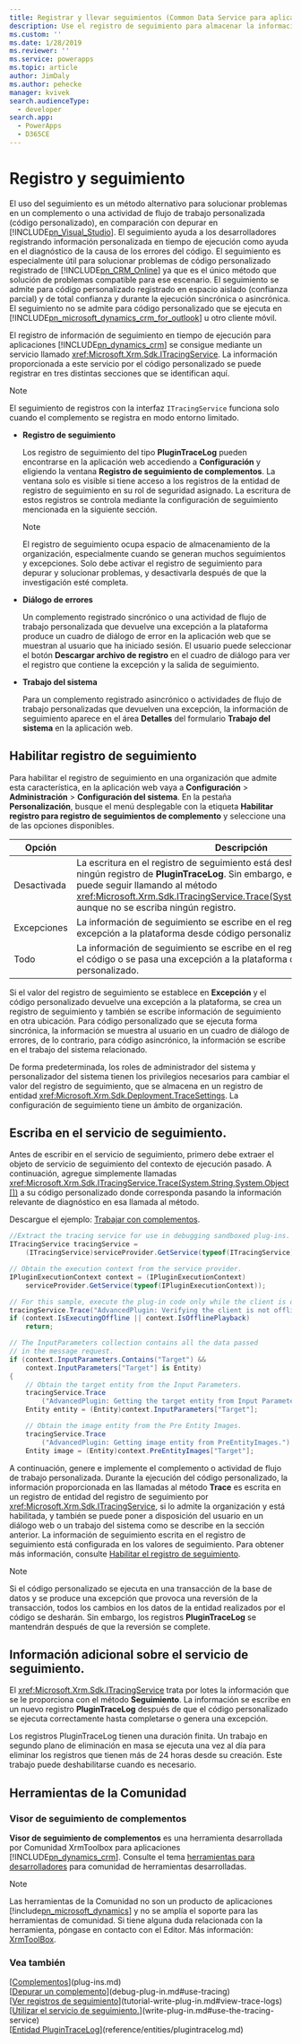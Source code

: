 ```yaml
---
title: Registrar y llevar seguimientos (Common Data Service para aplicaciones) | Microsoft Docs
description: Use el registro de seguimiento para almacenar la información de ejecución de los complementos para ayudar en la depuración de los complementos.
ms.custom: ''
ms.date: 1/28/2019
ms.reviewer: ''
ms.service: powerapps
ms.topic: article
author: JimDaly
ms.author: pehecke
manager: kvivek
search.audienceType:
  - developer
search.app:
  - PowerApps
  - D365CE
---
```

# Registro y seguimiento

 El uso del seguimiento es un método alternativo para solucionar problemas en un complemento o una actividad de flujo de trabajo personalizada (código personalizado), en comparación con depurar en [!INCLUDE[pn_Visual_Studio](../../includes/pn-visual-studio.md)]. El seguimiento ayuda a los desarrolladores registrando información personalizada en tiempo de ejecución como ayuda en el diagnóstico de la causa de los errores del código. El seguimiento es especialmente útil para solucionar problemas de código personalizado registrado de [!INCLUDE[pn_CRM_Online](../../includes/pn-crm-online.md)] ya que es el único método que solución de problemas compatible para ese escenario. El seguimiento se admite para código personalizado registrado en espacio aislado (confianza parcial) y de total confianza y durante la ejecución sincrónica o asincrónica. El seguimiento no se admite para código personalizado que se ejecuta en [!INCLUDE[pn_microsoft_dynamics_crm_for_outlook](../../includes/pn-microsoft-dynamics-crm-for-outlook.md)] u otro cliente móvil.  
  
 El registro de información de seguimiento en tiempo de ejecución para aplicaciones [!INCLUDE[pn_dynamics_crm](../../includes/pn-dynamics-crm.md)] se consigue mediante un servicio llamado <xref:Microsoft.Xrm.Sdk.ITracingService>. La información proporcionada a este servicio por el código personalizado se puede registrar en tres distintas secciones que se identifican aquí.  

> [!NOTE]
> El seguimiento de registros con la interfaz `ITracingService` funciona solo cuando el complemento se registra en modo entorno limitado.

- ****Registro de seguimiento****  
  
     Los registro de seguimiento del tipo **PluginTraceLog** pueden encontrarse en la aplicación web accediendo a **Configuración** y eligiendo la ventana **Registro de seguimiento de complementos**. La ventana solo es visible si tiene acceso a los registros de la entidad de registro de seguimiento en su rol de seguridad asignado. La escritura de estos registros se controla mediante la configuración de seguimiento mencionada en la siguiente sección.
  
    > [!NOTE]
    > El registro de seguimiento ocupa espacio de almacenamiento de la organización, especialmente cuando se generan muchos seguimientos y excepciones. Solo debe activar el registro de seguimiento para depurar y solucionar problemas, y desactivarla después de que la investigación esté completa.  
  
- ****Diálogo de errores****  
  
     Un complemento registrado sincrónico o una actividad de flujo de trabajo personalizada que devuelve una excepción a la plataforma produce un cuadro de diálogo de error en la aplicación web que se muestran al usuario que ha iniciado sesión. El usuario puede seleccionar el botón **Descargar archivo de registro** en el cuadro de diálogo para ver el registro que contiene la excepción y la salida de seguimiento.  
  
- ****Trabajo del sistema****  
  
     Para un complemento registrado asincrónico o actividades de flujo de trabajo personalizadas que devuelven una excepción, la información de seguimiento aparece en el área **Detalles** del formulario **Trabajo del sistema** en la aplicación web.  
  
<a name="bkmk_trace-settings"></a>   
## Habilitar registro de seguimiento  
 Para habilitar el registro de seguimiento en una organización que admite esta característica, en la aplicación web vaya a **Configuración** > **Administración** > **Configuración del sistema**. En la pestaña **Personalización**, busque el menú desplegable con la etiqueta **Habilitar registro para registro de seguimientos de complemento** y seleccione una de las opciones disponibles.  
  
|Opción|Descripción|  
|------------|-----------------|  
|Desactivada|La escritura en el registro de seguimiento está deshabilitada. No se creará ningún registro de **PluginTraceLog**. Sin embargo, el código personalizado puede seguir llamando al método <xref:Microsoft.Xrm.Sdk.ITracingService.Trace(System.String,System.Object[])> aunque no se escriba ningún registro.|  
|Excepciones|La información de seguimiento se escribe en el registro si se pasa una excepción a la plataforma desde código personalizado.|  
|Todo|La información de seguimiento se escribe en el registro cuando se completa el código o se pasa una excepción a la plataforma desde el código personalizado.|  
  
 Si el valor del registro de seguimiento se establece en **Excepción** y el código personalizado devuelve una excepción a la plataforma, se crea un registro de seguimiento y también se escribe información de seguimiento en otra ubicación. Para código personalizado que se ejecuta forma sincrónica, la información se muestra al usuario en un cuadro de diálogo de errores, de lo contrario, para código asincrónico, la información se escribe en el trabajo del sistema relacionado.  
  
 De forma predeterminada, los roles de administrador del sistema y personalizador del sistema tienen los privilegios necesarios para cambiar el valor del registro de seguimiento, que se almacena en un registro de entidad <xref:Microsoft.Xrm.Sdk.Deployment.TraceSettings>. La configuración de seguimiento tiene un ámbito de organización.  
  
## Escriba en el servicio de seguimiento.  
 Antes de escribir en el servicio de seguimiento, primero debe extraer el objeto de servicio de seguimiento del contexto de ejecución pasado. A continuación, agregue simplemente llamadas <xref:Microsoft.Xrm.Sdk.ITracingService.Trace(System.String,System.Object[])> a su código personalizado donde corresponda pasando la información relevante de diagnóstico en esa llamada al método.  

 Descargue el ejemplo: [Trabajar con complementos](https://code.msdn.microsoft.com/Sample-Create-a-basic-plug-64d86ade).
  
 ```csharp
//Extract the tracing service for use in debugging sandboxed plug-ins.
 ITracingService tracingService =
     (ITracingService)serviceProvider.GetService(typeof(ITracingService));

 // Obtain the execution context from the service provider.
 IPluginExecutionContext context = (IPluginExecutionContext)
     serviceProvider.GetService(typeof(IPluginExecutionContext));

 // For this sample, execute the plug-in code only while the client is online. 
 tracingService.Trace("AdvancedPlugin: Verifying the client is not offline.");
 if (context.IsExecutingOffline || context.IsOfflinePlayback)
     return;

 // The InputParameters collection contains all the data passed 
 // in the message request.
 if (context.InputParameters.Contains("Target") &&
     context.InputParameters["Target"] is Entity)
 {
     // Obtain the target entity from the Input Parameters.
     tracingService.Trace
         ("AdvancedPlugin: Getting the target entity from Input Parameters.");
     Entity entity = (Entity)context.InputParameters["Target"];

     // Obtain the image entity from the Pre Entity Images.
     tracingService.Trace
         ("AdvancedPlugin: Getting image entity from PreEntityImages.");
     Entity image = (Entity)context.PreEntityImages["Target"];
```

  
 A continuación, genere e implemente el complemento o actividad de flujo de trabajo personalizada. Durante la ejecución del código personalizado, la información proporcionada en las llamadas al método **Trace** es escrita en un registro de entidad del registro de seguimiento por <xref:Microsoft.Xrm.Sdk.ITracingService>, si lo admite la organización y está habilitada, y también se puede poner a disposición del usuario en un diálogo web o un trabajo del sistema como se describe en la sección anterior. La información de seguimiento escrita en el registro de seguimiento está configurada en los valores de seguimiento. Para obtener más información, consulte [Habilitar el registro de seguimiento](#bkmk_trace-settings).  
  
> [!NOTE]
> Si el código personalizado se ejecuta en una transacción de la base de datos y se produce una excepción que provoca una reversión de la transacción, todos los cambios en los datos de la entidad realizados por el código se desharán. Sin embargo, los registros **PluginTraceLog** se mantendrán después de que la reversión se complete.  
  
## Información adicional sobre el servicio de seguimiento.

 El <xref:Microsoft.Xrm.Sdk.ITracingService> trata por lotes la información que se le proporciona con el método **Seguimiento**. La información se escribe en un nuevo registro **PluginTraceLog** después de que el código personalizado se ejecuta correctamente hasta completarse o genera una excepción.  
  
 Los registros PluginTraceLog tienen una duración finita. Un trabajo en segundo plano de eliminación en masa se ejecuta una vez al día para eliminar los registros que tienen más de 24 horas desde su creación. Este trabajo puede deshabilitarse cuando es necesario. 

## Herramientas de la Comunidad

 ### Visor de seguimiento de complementos

**Visor de seguimiento de complementos** es una herramienta desarrollada por Comunidad XrmToolbox para aplicaciones [!INCLUDE[pn_dynamics_crm](../../includes/pn-dynamics-crm.md)]. Consulte el tema [herramientas para desarrolladores](developer-tools.md) para comunidad de herramientas desarrolladas.

> [!NOTE]
> Las herramientas de la Comunidad no son un producto de aplicaciones [!include[pn_microsoft_dynamics](../../includes/pn-microsoft-dynamics.md)] y no se amplía el soporte para las herramientas de comunidad. Si tiene alguna duda relacionada con la herramienta, póngase en contacto con el Editor. Más información: [XrmToolBox](https://www.xrmtoolbox.com).  

### Vea también

[[Complementos](plug-ins.md)](plug-ins.md)  
[[Depurar un complemento](debug-plug-in.md#use-tracing)](debug-plug-in.md#use-tracing)  
[[Ver registros de seguimiento](tutorial-write-plug-in.md#view-trace-logs)](tutorial-write-plug-in.md#view-trace-logs)  
[[Utilizar el servicio de seguimiento.](write-plug-in.md#use-the-tracing-service)](write-plug-in.md#use-the-tracing-service)  
[[Entidad PluginTraceLog](reference/entities/plugintracelog.md)](reference/entities/plugintracelog.md)